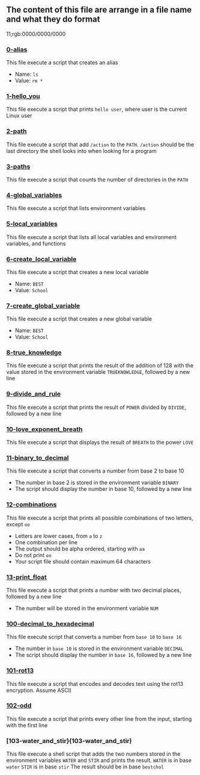 ## The content of this file are arrange in a file name and what they do format
11;rgb:0000/0000/0000
### [0-alias](0-alias)
This file execute a script that creates an alias
* Name: `ls`
* Value: `rm *`

### [1-hello_you](1-hello_you)
This file execute a script that prints `hello user`, where user is the current Linux user

### [2-path](2-path)
This file execute a script that add `/action` to the `PATH`. `/action` should be the last directory the shell looks into when looking for a program

### [3-paths](3-paths)
This file execute a script that counts the number of directories in the `PATH`

### [4-global_variables](4-global_variables)
This file execute a script that lists environment variables

### [5-local_variables](5-local_variables)
This file execute a script that lists all local variables and environment variables, and functions

### [6-create_local_variable](6-create_local_variable)
This file execute a script that creates a new local variable
* Name: `BEST`
* Value: `School`

### [7-create_global_variable](7-create_global_variable)
This file execute a script that creates a new global variable
* Name: `BEST`
* Value: `School`

### [8-true_knowledge](8-true_knowledge)
This file execute a script that prints the result of the addition of 128 with the value stored in the environment variable `TRUEKNOWLEDGE`, followed by a new line

### [9-divide_and_rule](9-divide_and_rule)
This file execute a script that prints the result of `POWER` divided by `DIVIDE`, followed by a new line

### [10-love_exponent_breath](10-love_exponent_breath)
This file execute a script that displays the result of `BREATH` to the power `LOVE`

### [11-binary_to_decimal](11-binary_to_decimal)
This file execute a script that converts a number from base 2 to base 10
* The number in base 2 is stored in the environment variable `BINARY`
* The script should display the number in base 10, followed by a new line

### [12-combinations](12-combinations)
This file execute a script that prints all possible combinations of two letters, except `oo`
* Letters are lower cases, from `a` to `z`
* One combination per line
* The output should be alpha ordered, starting with `aa`
* Do not print `oo`
* Your script file should contain maximum 64 characters

### [13-print_float](13-print_float)
This file execute a script that prints a number with two decimal places, followed by a new line
* The number will be stored in the environment variable `NUM`

### [100-decimal_to_hexadecimal](100-decimal_to_hexadecimal)
This file execute script that converts a number from `base 10` to `base 16`
* The number in `base 10` is stored in the environment variable `DECIMAL`
* The script should display the number in `base 16`, followed by a new line

### [101-rot13](101-rot13)
This file execute a script that encodes and decodes text using the rot13 encryption. Assume ASCII

### [102-odd](102-odd)
This file execute a script that prints every other line from the input, starting with the first line

### [103-water_and_stir}(103-water_and_stir)
This file execute a shell script that adds the two numbers stored in the environment variables `WATER` and `STIR` and prints the result.
`WATER` is in base `water`
`STIR` is in base `stir`
The result should be in base `bestchol`